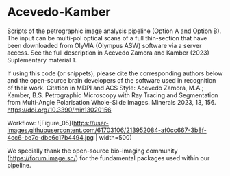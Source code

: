# Acevedo-Kamber
Scripts of the petrographic image analysis pipeline (Option A and Option B). The input can be multi-pol optical scans of a full thin-section that have been downloaded from OlyVIA (Olympus ASW) software via a server access. See the full description in Acevedo Zamora and Kamber (2023) Suplementary material 1. 

If using this code (or snippets), please cite the corresponding authors below and the open-source brain developers of the software used in recognition of their work. Citation in MDPI and ACS Style:
Acevedo Zamora, M.A.; Kamber, B.S. Petrographic Microscopy with Ray Tracing and Segmentation from Multi-Angle Polarisation Whole-Slide Images. Minerals 2023, 13, 156. https://doi.org/10.3390/min13020156 

Workflow:
![Figure_05](https://user-images.githubusercontent.com/61703106/213952084-af0cc667-3b8f-4cc6-be7c-dbe6c17b4494.jpg | width=500)

We specially thank the open-source bio-imaging community (https://forum.image.sc/) for the fundamental packages used within our pipeline. 
